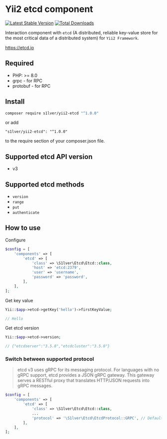 # Yii2 etcd component

[![Latest Stable Version](https://poser.pugx.org/s1lver/yii2-etcd/v/stable.svg)](https://packagist.org/packages/s1lver/yii2-etcd)
[![Total Downloads](http://poser.pugx.org/s1lver/yii2-etcd/downloads)](https://packagist.org/packages/s1lver/yii2-etcd)

Interaction component with `etcd` (A distributed, reliable key-value store for the most critical data of a distributed system) for `Yii2 Framework`.

https://etcd.io

## Required

- PHP: >= 8.0
- grpc - for RPC
- protobuf - for RPC

## Install

```bash
composer require s1lver/yii2-etcd "^1.0.0"
```

or add

```
"s1lver/yii2-etcd": "^1.0.0"
```

to the require section of your composer.json file.

## Supported etcd API version

- v3

## Supported etcd methods

- `version`
- `range`
- `put`
- `authenticate`


## How to use

Configure

```php
$config = [
    'components' => [
        'etcd' => [
            'class' => \S1lver\Etcd\Etcd::class,
            'host' => 'etcd:2379',
            'user' => 'username',
            'password' => 'password',
        ],
    ],
];
```

Get key value
```php
Yii::$app->etcd->getKey('hello')->firstKeyValue;

// Hello
```

Get etcd version

```php
Yii::$app->etcd->version;

// {"etcdserver":"3.5.8","etcdcluster":"3.5.0"}
```

### Switch between supported protocol

> etcd v3 uses gRPC for its messaging protocol. For languages with no gRPC support, etcd provides a JSON gRPC gateway. This gateway serves a RESTful proxy that translates HTTP/JSON requests into gRPC messages.


```php
$config = [
    'components' => [
        'etcd' => [
            'class' => \S1lver\Etcd\Etcd::class,
            ...
            'protocol' => '\S1lver\Etcd\EtcdProtocol::GRPC', // Default value \S1lver\Etcd\EtcdProtocol::HTTP
        ],
    ],
];
```
